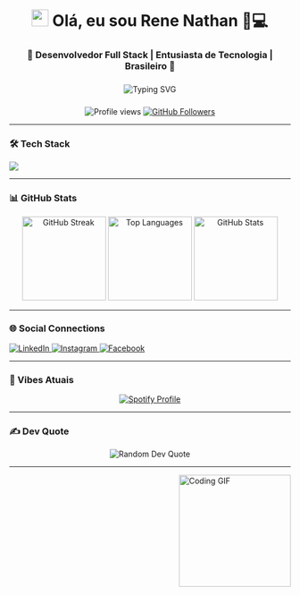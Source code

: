 <h1 align="center"> 
  <img src="https://media.giphy.com/media/hvRJCLFzcasrR4ia7z/giphy.gif" width="30px"/> 
  Olá, eu sou Rene Nathan 👨💻
</h1>

<h3 align="center">🚀 Desenvolvedor Full Stack | Entusiasta de Tecnologia | Brasileiro 🚀</h3>

###

<div align="center">
  <img src="https://readme-typing-svg.demolab.com?font=Fira+Code&size=25&duration=3000&pause=1000&color=7F3FBF&center=true&vCenter=true&width=435&lines=Tecnologias+que+uso+diariamente;Aprendendo+algo+novo+diariamente;Vamos+colaborar!" alt="Typing SVG" />
</div>

###

<div align="center">
  <img src="https://komarev.com/ghpvc/?username=ReneNathan&label=Profile+Views&color=7F3FBF&style=flat" alt="Profile views" />
  <a href="https://github.com/ReneNathan?tab=followers">
    <img src="https://img.shields.io/github/followers/ReneNathan?label=Followers&style=social" alt="GitHub Followers">
  </a>
</div>

---

### 🛠️ Tech Stack

<div align="left">
  <img src="https://skillicons.dev/icons?i=html,css,py,cs,dotnet,bootstrap,figma,git,js,linux,sqlite,vscode,visualstudio" />
</div>

---

### 📊 GitHub Stats

<div align="center">
  <img src="https://github-readme-streak-stats.herokuapp.com/?user=ReneNathan&theme=radical&hide_border=true" alt="GitHub Streak" height="150"/>
  <img src="https://github-readme-stats.vercel.app/api/top-langs/?username=ReneNathan&layout=compact&theme=radical&hide_border=true" alt="Top Languages" height="150"/>
  <img src="https://github-readme-stats.vercel.app/api?username=ReneNathan&show_icons=true&theme=radical&hide_border=true&include_all_commits=true&count_private=true" alt="GitHub Stats" height="150"/>
</div>

---

### 🌐 Social Connections

<div align="left">
  <a href="https://www.linkedin.com/in/rene-nathan-62a153107/" target="_blank">
    <img src="https://img.shields.io/badge/LinkedIn-0077B5?style=for-the-badge&logo=linkedin&logoColor=white" alt="LinkedIn"/>
  </a>
  <a href="https://www.instagram.com/rene_nathan/" target="_blank">
    <img src="https://img.shields.io/badge/Instagram-E4405F?style=for-the-badge&logo=instagram&logoColor=white" alt="Instagram"/>
  </a>
  <a href="https://www.facebook.com/rene.nathan" target="_blank">
    <img src="https://img.shields.io/badge/Facebook-1877F2?style=for-the-badge&logo=facebook&logoColor=white" alt="Facebook"/>
  </a>
</div>

---

### 🎵 Vibes Atuais

<div align="center">
  <a href="https://open.spotify.com/user/22oswv56iwxzwu47zc6jz7u5a">
    <img src="https://spotify-github-profile.vercel.app/api/view?uid=22oswv56iwxzwu47zc6jz7u5a&cover_image=true&theme=novatorem" alt="Spotify Profile"/>
  </a>
</div>

---

### ✍️ Dev Quote

<div align="center">
  <img src="https://quotes-github-readme.vercel.app/api?type=horizontal&theme=radical" alt="Random Dev Quote"/>
</div>

---

<img align="right" height="200" src="https://media.giphy.com/media/3oKIPnAiaMCws8nOsE/giphy.gif" alt="Coding GIF"/>
